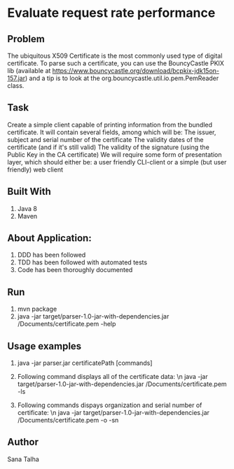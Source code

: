 # Evaluate request rate performance

## Problem
The ubiquitous X509 Certificate is the most commonly used type of digital certificate. To parse such a certificate, you can use the BouncyCastle PKIX lib (available at https://www.bouncycastle.org/download/bcpkix-jdk15on-157.jar) and a tip is to look at the org.bouncycastle.util.io.pem.PemReader class. 

## Task
Create a simple client capable of printing information from the bundled certificate. It will contain several fields, among which will be:
The issuer, subject and serial number of the certificate
The validity dates of the certificate (and if it's still valid)
The validity of the signature (using the Public Key in the CA certificate) 
We will require some form of presentation layer, which should either be:
a user friendly CLI-client or 
a simple (but user friendly) web client 
## Built With
1. Java 8
2. Maven

## About Application:
1. DDD has been followed
2. TDD has been followed with automated tests
3. Code has been thoroughly documented

## Run
1. mvn package
2. java -jar target/parser-1.0-jar-with-dependencies.jar /Documents/certificate.pem -help 

## Usage examples
1. java -jar parser.jar certificatePath [commands]
2. Following command displays all of the certificate data:
\n java -jar target/parser-1.0-jar-with-dependencies.jar /Documents/certificate.pem -ls 

3. Following commands dispays organization and serial number of certificate:
\n java -jar target/parser-1.0-jar-with-dependencies.jar /Documents/certificate.pem -o -sn 

## Author
Sana Talha
